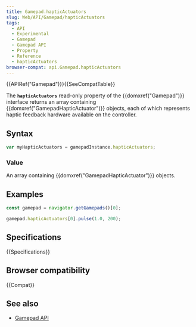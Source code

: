 ```yaml
---
title: Gamepad.hapticActuators
slug: Web/API/Gamepad/hapticActuators
tags:
  - API
  - Experimental
  - Gamepad
  - Gamepad API
  - Property
  - Reference
  - hapticActuators
browser-compat: api.Gamepad.hapticActuators
---
```

{{APIRef("Gamepad")}}{{SeeCompatTable}}

The **`hapticActuators`** read-only property of the {{domxref("Gamepad")}} interface returns an array containing {{domxref("GamepadHapticActuator")}} objects, each of which represents haptic feedback hardware available on the controller.

## Syntax

```js
var myHapticActuators = gamepadInstance.hapticActuators;
```

### Value

An array containing {{domxref("GamepadHapticActuator")}} objects.

## Examples

```js
const gamepad = navigator.getGamepads()[0];

gamepad.hapticActuators[0].pulse(1.0, 200);
````

## Specifications

{{Specifications}}

## Browser compatibility

{{Compat}}

## See also

- [Gamepad API](/en-US/docs/Web/API/Gamepad_API)
